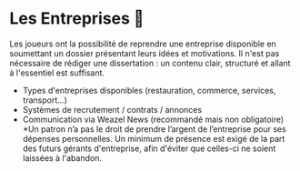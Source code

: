 # Les Entreprises 🏢

Les joueurs ont la possibilité de reprendre une entreprise disponible en soumettant un dossier présentant leurs idées et motivations. Il n'est pas nécessaire de rédiger une dissertation : un contenu clair, structuré et allant à l'essentiel est suffisant.

* Types d'entreprises disponibles (restauration, commerce, services, transport…)  
* Systèmes de recrutement / contrats / annonces  
* Communication via Weazel News (recommandé mais non obligatoire)
*Un patron n’a pas le droit de prendre l’argent de l’entreprise pour ses dépenses personnelles.
Un minimum de présence est exigé de la part des futurs gérants d'entreprise, afin d'éviter que celles-ci ne soient laissées à l'abandon.